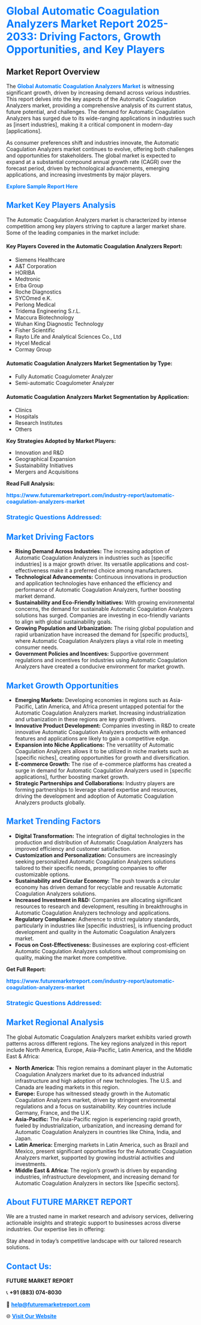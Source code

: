 <h1 style="color: #007BFF;">Global Automatic Coagulation Analyzers Market Report 2025-2033: Driving Factors, Growth Opportunities, and Key Players</h1>

<section id="overview">
<h2>Market Report Overview</h2>
<p>The <a href="https://www.futuremarketreport.com/industry-report/automatic-coagulation-analyzers-market" style="color: #007BFF; text-decoration: none;"><strong>Global Automatic Coagulation Analyzers Market</strong></a> is witnessing significant growth, driven by increasing demand across various industries. This report delves into the key aspects of the Automatic Coagulation Analyzers market, providing a comprehensive analysis of its current status, future potential, and challenges. The demand for Automatic Coagulation Analyzers has surged due to its wide-ranging applications in industries such as [insert industries], making it a critical component in modern-day [applications].</p>
<p>As consumer preferences shift and industries innovate, the Automatic Coagulation Analyzers market continues to evolve, offering both challenges and opportunities for stakeholders. The global market is expected to expand at a substantial compound annual growth rate (CAGR) over the forecast period, driven by technological advancements, emerging applications, and increasing investments by major players.</p>
</section>

<section id="overview">
<p><a href="https://www.futuremarketreport.com/request-sample/reportId=77712" style="color: #007BFF; text-decoration: none;"><strong>Explore Sample Report Here</strong></a></p>
</section>

<section id="key-players">
<h2 style="color: #007BFF;">Market Key Players Analysis</h2>
<p>The Automatic Coagulation Analyzers market is characterized by intense competition among key players striving to capture a larger market share. Some of the leading companies in the market include:</p>
<h4>Key Players Covered in the Automatic Coagulation Analyzers Report:</h4>
<ul><li>Siemens Healthcare</li><li>A&amp;T Corporation</li><li>HORIBA</li><li>Medtronic</li><li>Erba Group</li><li>Roche Diagnostics</li><li>SYCOmed e.K.</li><li>Perlong Medical</li><li>Tridema Engineering S.r.L.</li><li>Maccura Biotechnology</li><li>Wuhan King Diagnostic Technology</li><li>Fisher Scientific</li><li>Rayto Life and Analytical Sciences Co., Ltd</li><li>Hycel Medical</li><li>Cormay Group</li></ul>
<h4>Automatic Coagulation Analyzers Market Segmentation by Type:</h4>
<ul><li>Fully Automatic Coagulometer Analyzer</li><li>Semi-automatic Coagulometer Analyzer</li></ul>

<h4>Automatic Coagulation Analyzers Market Segmentation by Application:</h4>
<ul><li>Clinics</li><li>Hospitals</li><li>Research Institutes</li><li>Others</li></ul>
<p><strong>Key Strategies Adopted by Market Players:</strong></p>
<ul>
<li>Innovation and R&D</li>
<li>Geographical Expansion</li>
<li>Sustainability Initiatives</li>
<li>Mergers and Acquisitions</li>
</ul>
</section>

<section>
<p><strong>Read Full Analysis: </strong></p><a href="https://www.futuremarketreport.com/industry-report/automatic-coagulation-analyzers-market" style="color: #007BFF; text-decoration: none;"><strong>https://www.futuremarketreport.com/industry-report/automatic-coagulation-analyzers-market</strong></a>
<h3 style="color: #007BFF;">Strategic Questions Addressed:</h3>
</section>

<section id="driving-factors">
<h2 style="color: #007BFF;">Market Driving Factors</h2>
<ul>
<li><strong>Rising Demand Across Industries:</strong> The increasing adoption of Automatic Coagulation Analyzers in industries such as [specific industries] is a major growth driver. Its versatile applications and cost-effectiveness make it a preferred choice among manufacturers.</li>
<li><strong>Technological Advancements:</strong> Continuous innovations in production and application technologies have enhanced the efficiency and performance of Automatic Coagulation Analyzers, further boosting market demand.</li>
<li><strong>Sustainability and Eco-Friendly Initiatives:</strong> With growing environmental concerns, the demand for sustainable Automatic Coagulation Analyzers solutions has surged. Companies are investing in eco-friendly variants to align with global sustainability goals.</li>
<li><strong>Growing Population and Urbanization:</strong> The rising global population and rapid urbanization have increased the demand for [specific products], where Automatic Coagulation Analyzers plays a vital role in meeting consumer needs.</li>
<li><strong>Government Policies and Incentives:</strong> Supportive government regulations and incentives for industries using Automatic Coagulation Analyzers have created a conducive environment for market growth.</li>
</ul>
</section>

<section id="growth-opportunities">
<h2 style="color: #007BFF;">Market Growth Opportunities</h2>
<ul>
<li><strong>Emerging Markets:</strong> Developing economies in regions such as Asia-Pacific, Latin America, and Africa present untapped potential for the Automatic Coagulation Analyzers market. Increasing industrialization and urbanization in these regions are key growth drivers.</li>
<li><strong>Innovative Product Development:</strong> Companies investing in R&D to create innovative Automatic Coagulation Analyzers products with enhanced features and applications are likely to gain a competitive edge.</li>
<li><strong>Expansion into Niche Applications:</strong> The versatility of Automatic Coagulation Analyzers allows it to be utilized in niche markets such as [specific niches], creating opportunities for growth and diversification.</li>
<li><strong>E-commerce Growth:</strong> The rise of e-commerce platforms has created a surge in demand for Automatic Coagulation Analyzers used in [specific applications], further boosting market growth.</li>
<li><strong>Strategic Partnerships and Collaborations:</strong> Industry players are forming partnerships to leverage shared expertise and resources, driving the development and adoption of Automatic Coagulation Analyzers products globally.</li>
</ul>
</section>

<section id="trending-factors">
<h2 style="color: #007BFF;">Market Trending Factors</h2>
<ul>
<li><strong>Digital Transformation:</strong> The integration of digital technologies in the production and distribution of Automatic Coagulation Analyzers has improved efficiency and customer satisfaction.</li>
<li><strong>Customization and Personalization:</strong> Consumers are increasingly seeking personalized Automatic Coagulation Analyzers solutions tailored to their specific needs, prompting companies to offer customizable options.</li>
<li><strong>Sustainability and Circular Economy:</strong> The push towards a circular economy has driven demand for recyclable and reusable Automatic Coagulation Analyzers solutions.</li>
<li><strong>Increased Investment in R&D:</strong> Companies are allocating significant resources to research and development, resulting in breakthroughs in Automatic Coagulation Analyzers technology and applications.</li>
<li><strong>Regulatory Compliance:</strong> Adherence to strict regulatory standards, particularly in industries like [specific industries], is influencing product development and quality in the Automatic Coagulation Analyzers market.</li>
<li><strong>Focus on Cost-Effectiveness:</strong> Businesses are exploring cost-efficient Automatic Coagulation Analyzers solutions without compromising on quality, making the market more competitive.</li>
</ul>
</section>

<section>
<p><strong>Get Full Report: </strong></p><a href="https://www.futuremarketreport.com/industry-report/automatic-coagulation-analyzers-market" style="color: #007BFF; text-decoration: none;"><strong>https://www.futuremarketreport.com/industry-report/automatic-coagulation-analyzers-market</strong></a>
<h3 style="color: #007BFF;">Strategic Questions Addressed:</h3>
</section>


<section id="regional-analysis">
<h2 style="color: #007BFF;">Market Regional Analysis</h2>
<p>The global Automatic Coagulation Analyzers market exhibits varied growth patterns across different regions. The key regions analyzed in this report include North America, Europe, Asia-Pacific, Latin America, and the Middle East & Africa:</p>
<ul>
<li><strong>North America:</strong> This region remains a dominant player in the Automatic Coagulation Analyzers market due to its advanced industrial infrastructure and high adoption of new technologies. The U.S. and Canada are leading markets in this region.</li>
<li><strong>Europe:</strong> Europe has witnessed steady growth in the Automatic Coagulation Analyzers market, driven by stringent environmental regulations and a focus on sustainability. Key countries include Germany, France, and the U.K.</li>
<li><strong>Asia-Pacific:</strong> The Asia-Pacific region is experiencing rapid growth, fueled by industrialization, urbanization, and increasing demand for Automatic Coagulation Analyzers in countries like China, India, and Japan.</li>
<li><strong>Latin America:</strong> Emerging markets in Latin America, such as Brazil and Mexico, present significant opportunities for the Automatic Coagulation Analyzers market, supported by growing industrial activities and investments.</li>
<li><strong>Middle East & Africa:</strong> The region’s growth is driven by expanding industries, infrastructure development, and increasing demand for Automatic Coagulation Analyzers in sectors like [specific sectors].</li>
</ul>
</section>

<footer>
<h2 style="color: #007BFF;">About FUTURE MARKET REPORT</h2>
<p>We are a trusted name in market research and advisory services, delivering actionable insights and strategic support to businesses across diverse industries. Our expertise lies in offering:</p>

<p>Stay ahead in today’s competitive landscape with our tailored research solutions.</p>

<h2 style="color: #007BFF;">Contact Us:</h2>
<p><strong>FUTURE MARKET REPORT</strong></p>
<p>📞 <strong>+91 (883) 074-8030</strong></p>
<p>📧 <strong><a href="mailto:help@futuremarketreport.com" style="color: #007BFF;">help@futuremarketreport.com</a></strong></p>
<p>🌐 <strong><a href="https://www.futuremarketreport.com/" style="color: #007BFF;">Visit Our Website</a></strong></p>
</footer>